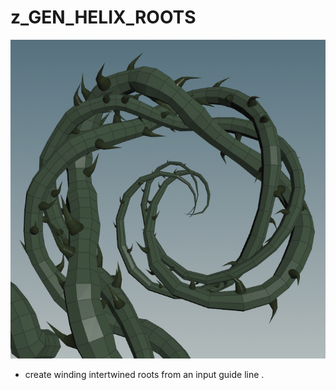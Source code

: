 # z_GEN_HELIX_ROOTS

![z_GEN_HELIX_ROOTS](/hip/z_GEN_HELIX_ROOTS/z_GEN_HELIX_ROOTS.jpg?raw=true "z_GEN_HELIX_ROOTS")

- create winding intertwined roots from an input guide line .